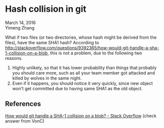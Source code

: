 # Hash collision in git

March 14, 2016  
Yimeng Zhang

What if two files (or two directories, whose hash might be derived from the files), have the same SHA1 hash? According to <http://stackoverflow.com/questions/9392365/how-would-git-handle-a-sha-1-collision-on-a-blob>, this is not a problem, due to the following two reasons.

1. Highly unlikely, so that it has lower probability than things that probably you should care more, such as all your team member got attacked and killed by wolves in the same night.
2. Even if it happens, you should notice it very quickly, since new object won't get committed due to having same SHA1 as the old object.


## References

[How would git handle a SHA-1 collision on a blob? - Stack Overflow](http://stackoverflow.com/questions/9392365/how-would-git-handle-a-sha-1-collision-on-a-blob) (check answer from VonC)

